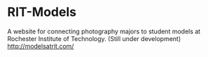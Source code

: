 # RIT-Models
A website for connecting photography majors to student models at Rochester Institute of Technology.
(Still under development)
http://modelsatrit.com/
